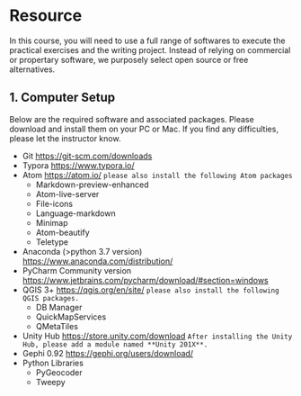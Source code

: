 # Resource

In this course, you will need to use a full range of softwares to execute the practical exercises and the writing project. Instead of relying on commercial or propertary software, we purposely select open source or free alternatives.

## 1. Computer Setup

Below are the required software and associated packages. Please download and install them on your PC or Mac. If you find any difficulties, please let the instructor know.


- Git https://git-scm.com/downloads
- Typora https://www.typora.io/
- Atom https://atom.io/ `please also install the following Atom packages`
  - Markdown-preview-enhanced
  - Atom-live-server
  - File-icons
  - Language-markdown
  - Minimap
  - Atom-beautify
  - Teletype
- Anaconda (>python 3.7 version) https://www.anaconda.com/distribution/
- PyCharm Community version https://www.jetbrains.com/pycharm/download/#section=windows
- QGIS 3+ https://qgis.org/en/site/   `please also install the following QGIS packages.`
  - DB Manager
  - QuickMapServices
  - QMetaTiles
- Unity Hub https://store.unity.com/download  `After installing the Unity Hub, please add a module named **Unity 201X**.`
- Gephi 0.92 https://gephi.org/users/download/
- Python Libraries
  - PyGeocoder
  - Tweepy
